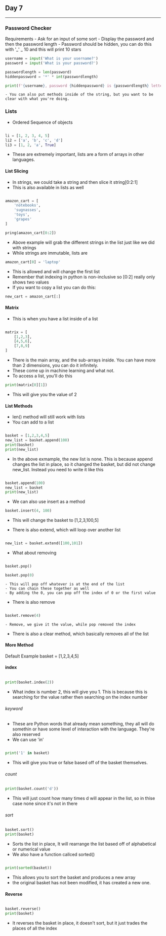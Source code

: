 ## Day 7

---

### Password Checker

Requirements - Ask for an input of some sort - Display the password and then the password length - Password should be hidden, you can do this with '_' _ 10 and this will print 10 stars

```python
username = input('What is your username?')
password = input('What is your password?')

passwordlength = len(password)
hiddenpassword = '*' * int(passwordlength)

print(f'{username}, password {hiddenpassword} is {passwordlength} letters long')

```

    - You can also put methods inside of the string, but you want to be clear with what you're doing.

### Lists

- Ordered Sequence of objects

```python

li = [1, 2, 3, 4, 5]
li2 = ['a', 'b', 'c', 'd']
li3 = [1, 2, 'a', True]

```

- These are extremely important, lists are a form of arrays in other languages.

#### List Slicing

- In strings, we could take a string and then slice it string[0:2:1]
- This is also available in lists as well

```python

amazon_cart = [
    'notebooks',
    'sugnasses',
    'toys',
    'grapes'
]

pring(amazon_cart[0:2])
```

- Above example will grab the different strings in the list just like we did with strings
- While strings are immutable, lists are

```python
amazon_cart[0] = 'laptop'
```

- This is allowed and will change the first list
- Remember that indexing in python is non-inclusive so [0:2] really only shows two values
- If you want to copy a list you can do this:

```python
new_cart = amazon_cart[:]
```

#### Matrix

- This is when you have a list inside of a list

```python

matrix = [
    [1,2,3],
    [4,5,6],
    [7,8,9]
]

```

- There is the main array, and the sub-arrays inside. You can have more than 2 dimensions, you can do it infinitely.
- These come up in machine learning and what not.
- To access a list, you'll do this

```python
print(matrix[0][1])
```

- This will give you the value of 2

#### List Methods

- len() method will still work with lists
- You can add to a list

```python

basket = [1,2,3,4,5]
new_list = basket.append(100)
print(basket)
print(new_list)

```

- In the above exmample, the new list is none. This is because append changes the list in place, so it changed the basket, but did not change new_list. Instead you need to write it like this

```python

basket.append(100)
new_list = basket
print(new_list)
```

- We can also use insert as a method

```python
basket.insert(4, 100)
```

- This will change the basket to [1,2,3,100,5]

- There is also extend, which will loop over another list

```python

new_list = basket.extend([100,101])

```

- What about removing

```python

basket.pop()

basket.pop(0)

```

    - This will pop off whatever is at the end of the list
    - You can chain these together as well
    - By adding the 0, you can pop off the index of 0 or the first value

- There is also remove

```python

basket.remove(4)

```

    - Remove, we give it the value, while pop removed the index

- There is also a clear method, which basically removes all of the list

#### More Method

Default Example
basket = [1,2,3,4,5]

#### index

```python

print(basket.index(2))

```

- What index is number 2, this will give you 1. This is because this is searching for the value rather then searching on the index number

###### keyword

- These are Python words that already mean something, they all will do somethin or have some level of interaction with the language. They're also reserved
- We can use 'in'

```python

print('1' in basket)

```

- This will give you true or false based off of the basket themselves.

###### count

```python
print(basket.count('d'))
```

- This will just count how many times d will appear in the list, so in thise case none since it's not in there

###### sort

```python
basket.sort()
print(basket)

```

- Sorts the list in place, It will rearrange the list based off of alphabetical or numerical value
- We also have a function callced sorted()

```python

print(sorted(basket))

```

- This allows you to sort the basket and produces a new array
- the original basket has not been modified, it has created a new one.

#### Reverse

```python

basket.reverse()
print(basket)

```

- It reverses the basket in place, it doesn't sort, but it just trades the places of all the index

